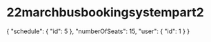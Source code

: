 # 22marchbusbookingsystempart2


{
    "schedule": {
        "id": 5
    },
    "numberOfSeats": 15,
    "user": {
        "id": 1
    }
}
